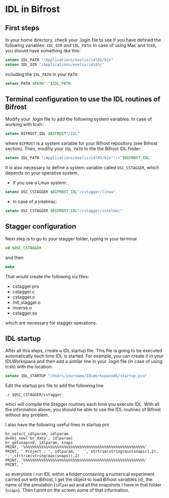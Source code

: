 # IDL in Bifrost

## First steps

In your home directory, check your .login file to see if you have defined the
following variables: ```IDL_DIR``` and  ```IDL_PATH```.
In case of using Mac and tcsh, you should have something like this:

``` csh
setenv IDL_PATH "/Applications/exelis/idl85/bin"
setenv IDL_DIR "/Applications/exelis/idl85/"
```

including the ```IDL_PATH``` in your ```PATH```:

``` csh
setenv PATH $PATH":"$IDL_PATH
```

## Terminal configuration to use the IDL routines of Bifrost

Modify your .login file to add the following system variables.
In case of working with tcsh:

``` csh
setenv BIFROST_IDL $BIFROST"/IDL"
```
where ```BIFROST``` is a system variable for your Bifrost repository (see Bifrost section).
Then, modifiy your ```IDL_PATH``` to the the Bifrost IDL folder:

``` csh
setenv IDL_PATH "/Applications/exelis/idl85/bin"":+"$BIFROST_IDL
```

It is also necessary to define a system variable called ```OSC_CSTAGGER```, which
depends on your operative system. 

- If you use a Linux system:  
``` tcsh 
setenv OSC_CSTAGGER $BIFROST_IDL"/cstagger/linux"
``` 
- In case of a intelmac:  
``` tcsh 
setenv OSC_CSTAGGER $BIFROST_IDL"/cstagger/intelmac"
```

## Stagger configuration

Next step is to go to your stagger folder, typing in your terminal

``` tcsh
cd $OSC_CSTAGGER
```

and then

``` tcsh 
make
```

That would create the following six files:

* cstagger.pro
* cstagger.c
* cstagger.o
* init_stagger.o
* inverse.o
* cstagger.so

which are necessary for stagger operations.

## IDL startup

After all this steps, create a IDL startup file.
This file is going to be executed automatically each time IDL 
is started. For example, you can create it in your
IDLWorkspace and then add a similar line in your .login file
(in case of using tcsh) with the location:

``` csh
setenv IDL_STARTUP "/Users/yourname/IDLWorkspace85/startup.pro"
```
Edit the startup.pro file to add the following line

``` idl
.r $OSC_CSTAGGER/cstagger
```
whici will compile the Stagger routines each time you execute
IDL. With all the information above, you should be able
to use the IDL routines of Bifrost without any problem.

I also have the following useful lines in startup.pro

``` IDL
br_select_idlparam, idlparam
d=obj_new('br_data', idlparam)
br_getsnapind, idlparam, snaps
PRINT, '%%%%%%%%%%%%%%%%%%%%%%%%%%%%%%%%%%%%%%%%%%%%%%%%%%%%%%'
PRINT, ' Project : ', idlparam, '  ', strtrim(string(min(snaps)),2), '-',strtrim(string(max(snaps)),2)
PRINT, '%%%%%%%%%%%%%%%%%%%%%%%%%%%%%%%%%%%%%%%%%%%%%%%%%%%%%%'
PRINT, '
```

so everytime I run IDL within a folder containing a numerical experiment carried out with
Bifrost, I get the object to load Bifrost variables (```d```), the name of the simulation 
(```idlparam```) and all the snapshots I have in that folder (```snaps```). Then I print 
on the screen some of that information.


